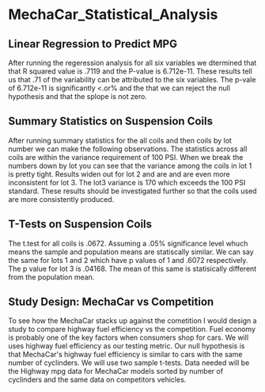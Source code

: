 # MechaCar_Statistical_Analysis
## Linear Regression to Predict MPG
After running the regeression analysis for all six variables we dtermined that that R squared value is .7119 and the P-value is 6.712e-11. These results tell us that .71 of the variability can be attributed to the six variables. The p-vale of 6.712e-11 is significantly <.or% and the that we can reject the null hypothesis and that the splope is not zero.
## Summary Statistics on Suspension Coils
After running summary statistics for the all coils and then coils by lot number we can make the following observations. The statistics across all coils are within the variance requirement of 100 PSI. When we break the numbers down by lot you can see that the variance among the coils in lot 1 is pretty tight. Results widen out for lot 2 and are and are even more inconsistent for lot 3. The lot3 variance is 170 which exceeds the 100 PSI standard. These results should be investigated further so that the coils used are more consistently produced.
## T-Tests on Suspension Coils
The t.test for all coils is .0672. Assuming a .05% significance level whuch means the sample and population means are statiscally similar. We can say the same for lots 1 and 2 which have p values of 1 and .6072 respectively. The p value for lot 3 is .04168. The mean of this same is statisically different from the population mean.
## Study Design: MechaCar vs Competition
To see how the MechaCar stacks up against the cometition I would design a study to compare highway fuel efficiency vs the competition. Fuel economy is probably one of the key factors when consumers shop for cars.
We will uses highway fuel efficiency as our testing metric.
Our null hypothesis is that MechaCar's highway fuel efficiency is similar to cars with the same number of cyclinders.
We will use two sample t-tests.
Data needed will be the Highway mpg data for MechaCar models sorted by number of cyclinders and the same data on competitors vehicles. 
